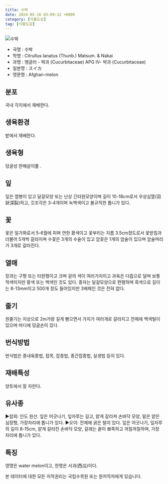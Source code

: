 ```yaml
---
title: 수박
date: 2024-05-16 03:09:12 +0800
category: [식물도감]
tag: [식물도감]
---
```




![수박](/fileUpload/plants/basic/Cucurbitaceae/Citrullus/12174/1_th2.JPG)
- 국명 : 수박
- 학명 : Citrullus lanatus (Thunb.) Matsum. & Nakai
- 과명 : 앵글러 - 박과 (Cucurbitaceae) APG Ⅳ- 박과 (Cucurbitaceae)
- 일본명 : スイカ
- 영문명 : Afghan-melon


## 분포
국내 각지에서 재배한다.
## 생육환경
밭에서 재배한다.
## 생육형
덩굴성 한해살이풀 .
## 잎
잎은 엽병이 있고 달걀모양 또는 난상 긴타원모양이며 길이 10-18cm로서 우상심열(羽狀深裂)하고, 깃조각은 3-4개이며 녹백색이고 불규칙한 톱니가 있다.
## 꽃
꽃은 일가화로서 5-6월에 피며 연한 황색이고 꽃부리는 지름 3.5cm정도로서 꽃받침과 더불어 5개씩 갈라지며 수꽃은 3개의 수술이 있고 암꽃은 1개의 암술이 있으며 암술머리가 3개로 갈라진다.
## 열매
장과는 구형 또는 타원형이고 크며 겉의 색이 여러가지이고 과육은 다즙으로 달며 보통 적색이지만 황색 또는 백색인 것도 있다. 종자는 달걀모양으로 편평하며 흑색으로 길이는 8-13mm이고 500개 정도 들어있지만 3배체인 것은 전혀 없다.
## 줄기
원줄기는 지상으로 2m가량 길게 뻗으면서 가지가 여러개로 갈라지고 전체에 백색털이 있으며 마디에 덩굴손이 있다.
## 번식방법
번식법은 종내육종법, 접목, 잡종법, 종간잡종법, 실생법 등이 있다.
## 재배특성
양토에서 잘 자란다.
## 유사종
▶참외: 인도 원산. 잎은 어긋나기, 잎자루는 길고, 얕게 갈라져 손바닥 모양, 밑은 얕은 심장형, 가장자리에 톱니가 있다.▶오이: 전체에 굵은 털이 있다. 잎은 어긋나기, 잎자루의 길이 8-15cm, 얕게 갈라진 손바닥 모양, 갈래는 끝이 뾰족하고 꺼칠꺼칠하며, 가장자리에 톱니가 있다.
## 특징
영명은 water melon이고, 한명은 서과(西瓜)이다.






본 데이터에 대한 모든 저작권리는 국립수목원 또는 원저작자에게 있습니다.
